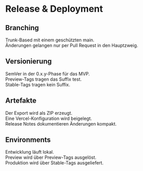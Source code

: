 [//]: # (07 – Release & Deployment)

[//]: # (Zweck: Reproduzierbarer Auslieferungsprozess.)

[//]: # (Inhalt: Branching, Versionierung, Artefakte, Environments.)

[//]: # (Done: Stabiler Weg von Code zu Release.)

# Release & Deployment

## Branching

Trunk-Based mit einem geschützten main.  
Änderungen gelangen nur per Pull Request in den Hauptzweig.

## Versionierung

SemVer in der 0.x.y-Phase für das MVP.  
Preview-Tags tragen das Suffix test.  
Stable-Tags tragen kein Suffix.

## Artefakte

Der Export wird als ZIP erzeugt.  
Eine Vercel-Konfiguration wird beigelegt.  
Release Notes dokumentieren Änderungen kompakt.

## Environments

Entwicklung läuft lokal.  
Preview wird über Preview-Tags ausgelöst.  
Produktion wird über Stable-Tags ausgeliefert.  
